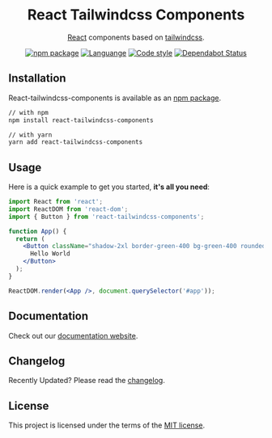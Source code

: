 <h1 align="center">React Tailwindcss Components</h1>
<div align="center">

[React](https://reactjs.org/) components based on [tailwindcss](https://tailwindcss.com/).

[![npm package](https://img.shields.io/badge/npm%40latest-v0.1.6-blue)](https://www.npmjs.com/package/react-tailwindcss-components)
[![Languange](https://img.shields.io/badge/language-typescript-orange)](https://www.typescriptlang.org/)
[![Code style](https://img.shields.io/badge/code_style-prettier-ff69b4.svg)](https://prettier.io)
[![Dependabot Status](https://api.dependabot.com/badges/status?host=github&repo=mui-org/material-ui)](https://dependabot.com)

</div>

## Installation

React-tailwindcss-components is available as an [npm package](https://www.npmjs.com/package/react-tailwindcss-components).

```sh
// with npm
npm install react-tailwindcss-components

// with yarn
yarn add react-tailwindcss-components
```

## Usage

Here is a quick example to get you started, **it's all you need**:

```jsx
import React from 'react';
import ReactDOM from 'react-dom';
import { Button } from 'react-tailwindcss-components';

function App() {
  return (
    <Button className="shadow-2xl border-green-400 bg-green-400 rounded font-bold text-white">
      Hello World
    </Button>
  );
}

ReactDOM.render(<App />, document.querySelector('#app'));
```

## Documentation

Check out our [documentation website](https://smashboy.github.io/react-tailwindcss-components).

## Changelog

Recently Updated?
Please read the [changelog](https://github.com/smashboy/react-tailwindcss-components/releases).

## License

This project is licensed under the terms of the
[MIT license](/LICENSE).
